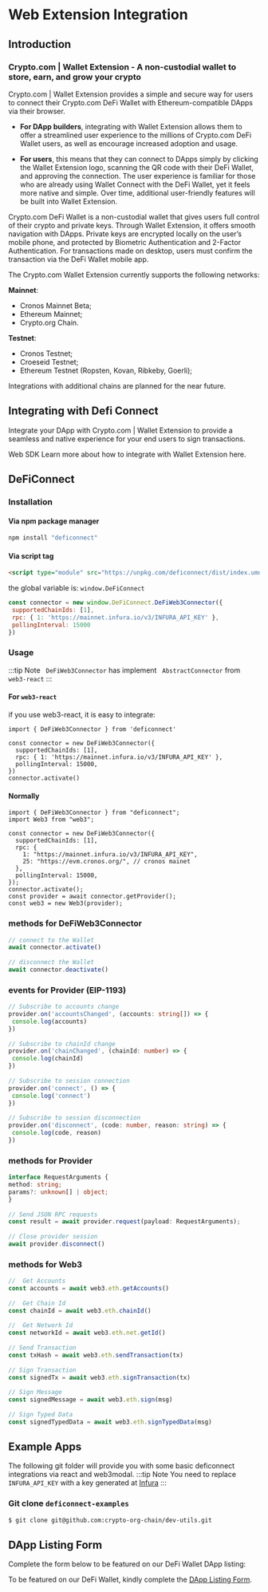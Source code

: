 # Web Extension Integration

## Introduction


### Crypto.com | Wallet Extension - A non-custodial wallet to store, earn, and grow your crypto

Crypto.com | Wallet Extension provides a simple and secure way for users to connect their Crypto.com DeFi Wallet with Ethereum-compatible DApps via their browser.

- **For DApp builders**, integrating with Wallet Extension allows them to offer a streamlined user experience to the millions of Crypto.com DeFi Wallet users, as well as encourage increased adoption and usage.

- **For users**, this means that they can connect to DApps simply by clicking the Wallet Extension logo, scanning the QR code with their DeFi Wallet, and approving the connection. The user experience is familiar for those who are already using Wallet Connect with the DeFi Wallet, yet it feels more native and simple. Over time, additional user-friendly features will be built into Wallet Extension.

Crypto.com DeFi Wallet is a non-custodial wallet that gives users full control of their crypto and private keys. Through Wallet Extension, it offers smooth navigation with DApps. Private keys are encrypted locally on the user’s mobile phone, and protected by Biometric Authentication and 2-Factor Authentication. For transactions made on desktop, users must confirm the transaction via the DeFi Wallet mobile app.

The Crypto.com Wallet Extension currently supports the following networks:

**Mainnet**:

- Cronos Mainnet Beta;
- Ethereum Mainnet;
- Crypto.org Chain.

**Testnet**:

- Cronos Testnet;
- Croeseid Testnet;
- Ethereum Testnet (Ropsten, Kovan, Ribkeby, Goerli);

Integrations with additional chains are planned for the near future.

## Integrating with Defi Connect

Integrate your DApp with Crypto.com | Wallet Extension to provide a seamless and native experience for your end users to sign transactions.

Web SDK
Learn more about how to integrate with Wallet Extension here.

## DeFiConnect


### Installation

####  Via npm package manager

```bash
npm install "deficonnect"
```


#### Via script tag

```html
<script type="module" src="https://unpkg.com/deficonnect/dist/index.umd.js"></script>
```

the global variable is: `window.DeFiConnect`

 
```javascript
const connector = new window.DeFiConnect.DeFiWeb3Connector({
 supportedChainIds: [1],
 rpc: { 1: 'https://mainnet.infura.io/v3/INFURA_API_KEY' },
 pollingInterval: 15000
})
```


### Usage
:::tip Note
` DeFiWeb3Connector`  has implement ` AbstractConnector`  from ` web3-react` 
:::

#### For `web3-react` 
if you use web3-react, it is easy to integrate:

```tsx
import { DeFiWeb3Connector } from 'deficonnect'

const connector = new DeFiWeb3Connector({
  supportedChainIds: [1],
  rpc: { 1: 'https://mainnet.infura.io/v3/INFURA_API_KEY' },
  pollingInterval: 15000,
})
connector.activate()
```

#### Normally
```tsx
import { DeFiWeb3Connector } from "deficonnect";
import Web3 from "web3";

const connector = new DeFiWeb3Connector({
  supportedChainIds: [1],
  rpc: {
    1: "https://mainnet.infura.io/v3/INFURA_API_KEY",
    25: "https://evm.cronos.org/", // cronos mainet
  },
  pollingInterval: 15000,
});
connector.activate();
const provider = await connector.getProvider();
const web3 = new Web3(provider);
```

### methods for DeFiWeb3Connector
 
```typescript
// connect to the Wallet
await connector.activate()
 
// disconnect the Wallet
await connector.deactivate()
```
 
### events for Provider (EIP-1193)
 
```typescript
// Subscribe to accounts change
provider.on('accountsChanged', (accounts: string[]) => {
 console.log(accounts)
})
 
// Subscribe to chainId change
provider.on('chainChanged', (chainId: number) => {
 console.log(chainId)
})
 
// Subscribe to session connection
provider.on('connect', () => {
 console.log('connect')
})
 
// Subscribe to session disconnection
provider.on('disconnect', (code: number, reason: string) => {
 console.log(code, reason)
})
```
 
### methods for Provider
 
```typescript
interface RequestArguments {
method: string;
params?: unknown[] | object;
}
 
// Send JSON RPC requests
const result = await provider.request(payload: RequestArguments);
 
// Close provider session
await provider.disconnect()
```
 
### methods for Web3
 
```typescript
//  Get Accounts
const accounts = await web3.eth.getAccounts()
 
//  Get Chain Id
const chainId = await web3.eth.chainId()
 
//  Get Network Id
const networkId = await web3.eth.net.getId()
 
// Send Transaction
const txHash = await web3.eth.sendTransaction(tx)
 
// Sign Transaction
const signedTx = await web3.eth.signTransaction(tx)
 
// Sign Message
const signedMessage = await web3.eth.sign(msg)
 
// Sign Typed Data
const signedTypedData = await web3.eth.signTypedData(msg)
```



## Example Apps
The following git folder will provide you with some basic deficonnect integrations via react and web3modal. 
:::tip Note
You need to replace `INFURA_API_KEY` with a key generated at [Infura](https://infura.io/) 
:::

### Git clone `deficonnect-examples`
  ```bash
  $ git clone git@github.com:crypto-org-chain/dev-utils.git
  ```

## DApp Listing Form
Complete the form below to be featured on our DeFi Wallet DApp listing:

To be featured on our DeFi Wallet, kindly complete the [DApp Listing Form](https://crypto-com.typeform.com/to/bRvudlYV).